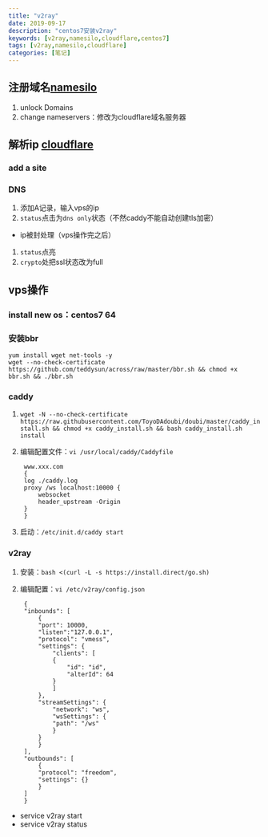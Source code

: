 ```yaml
---
title: "v2ray"
date: 2019-09-17
description: "centos7安装v2ray"
keywords: [v2ray,namesilo,cloudflare,centos7]
tags: [v2ray,namesilo,cloudflare]
categories: [笔记]
---
```


## 注册域名[namesilo](https://www.namesilo.com/)
1. unlock Domains
2. change nameservers：修改为cloudflare域名服务器
## 解析ip [cloudflare](https://www.cloudflare.com)
### add a site
### DNS
1. 添加A记录，输入vps的ip
2. `status`点击为`dns only`状态（不然caddy不能自动创建tls加密）
* ip被封处理（vps操作完之后）
1. `status`点亮
2. `crypto`处把ssl状态改为full
## vps操作
### install new os：centos7 64
### 安装bbr
    yum install wget net-tools -y
    wget --no-check-certificate https://github.com/teddysun/across/raw/master/bbr.sh && chmod +x bbr.sh && ./bbr.sh
### caddy
1. `wget -N --no-check-certificate https://raw.githubusercontent.com/ToyoDAdoubi/doubi/master/caddy_install.sh && chmod +x caddy_install.sh && bash caddy_install.sh install`
2. 编辑配置文件：`vi /usr/local/caddy/Caddyfile`

        www.xxx.com
        {
        log ./caddy.log
        proxy /ws localhost:10000 {
            websocket
            header_upstream -Origin
        }
        }
3. 启动：`/etc/init.d/caddy start`
### v2ray
1. 安装：`bash <(curl -L -s https://install.direct/go.sh)`
2. 编辑配置：`vi /etc/v2ray/config.json`

        {
        "inbounds": [
            {
            "port": 10000,
            "listen":"127.0.0.1",
            "protocol": "vmess",
            "settings": {
                "clients": [
                {
                    "id": "id",
                    "alterId": 64
                }
                ]
            },
            "streamSettings": {
                "network": "ws",
                "wsSettings": {
                "path": "/ws"
                }
            }
            }
        ],
        "outbounds": [
            {
            "protocol": "freedom",
            "settings": {}
            }
        ]
        }
* service v2ray start
* service v2ray status